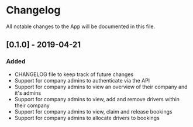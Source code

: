 # Changelog
All notable changes to the App will be documented in this file.

## [0.1.0] - 2019-04-21
### Added
- CHANGELOG file to keep track of future changes
- Support for company admins to authenticate via the API
- Support for company admins to view an overview of their company and it's admins
- Support for company admins to view, add and remove drivers within their company
- Support for company admins to view, claim and release bookings
- Support for company admins to allocate drivers to bookings
